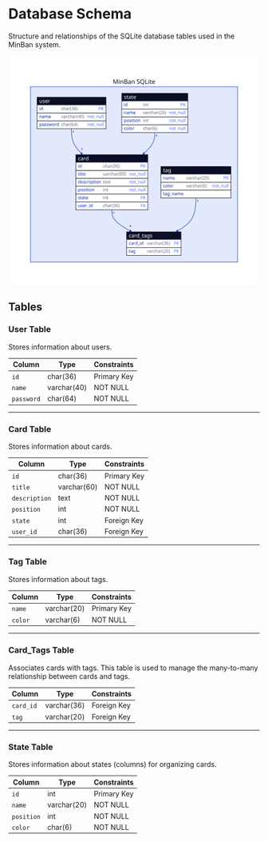 # Database Schema

Structure and relationships of the SQLite database tables used in the MinBan system.

![Database Schema Diagram](../img/database/database.svg)

## Tables

### **User Table**
Stores information about users.

| Column   | Type        | Constraints       |
|----------|-------------|-------------------|
| `id`     | char(36)    | Primary Key       |
| `name`   | varchar(40) | NOT NULL          |
| `password` | char(64)  | NOT NULL          |

---

### **Card Table**
Stores information about cards.

| Column      | Type        | Constraints       |
|-------------|-------------|-------------------|
| `id`        | char(36)    | Primary Key       |
| `title`     | varchar(60) | NOT NULL          |
| `description` | text      | NOT NULL          |
| `position`  | int         | NOT NULL          |
| `state`     | int         | Foreign Key       |
| `user_id`   | char(36)    | Foreign Key       |

---

### **Tag Table**
Stores information about tags.

| Column   | Type        | Constraints       |
|----------|-------------|-------------------|
| `name`   | varchar(20) | Primary Key       |
| `color`  | varchar(6)  | NOT NULL          |

---

### **Card_Tags Table**
Associates cards with tags. This table is used to manage the many-to-many relationship between cards and tags.

| Column    | Type        | Constraints       |
|-----------|-------------|-------------------|
| `card_id` | varchar(36) | Foreign Key       |
| `tag`     | varchar(20) | Foreign Key       |

---

### **State Table**
Stores information about states (columns) for organizing cards.

| Column     | Type        | Constraints       |
|------------|-------------|-------------------|
| `id`       | int         | Primary Key       |
| `name`     | varchar(20) | NOT NULL          |
| `position` | int         | NOT NULL          |
| `color`    | char(6)     | NOT NULL          |

